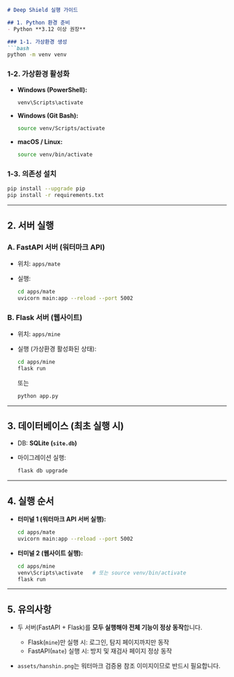 ````markdown
# Deep Shield 실행 가이드

## 1. Python 환경 준비
- Python **3.12 이상 권장**

### 1-1. 가상환경 생성
```bash
python -m venv venv
````

### 1-2. 가상환경 활성화

* **Windows (PowerShell):**

  ```bash
  venv\Scripts\activate
  ```
* **Windows (Git Bash):**

  ```bash
  source venv/Scripts/activate
  ```
* **macOS / Linux:**

  ```bash
  source venv/bin/activate
  ```

### 1-3. 의존성 설치

```bash
pip install --upgrade pip
pip install -r requirements.txt
```

---

## 2. 서버 실행

### A. FastAPI 서버 (워터마크 API)

* 위치: `apps/mate`
* 실행:

  ```bash
  cd apps/mate
  uvicorn main:app --reload --port 5002
  ```

### B. Flask 서버 (웹사이트)

* 위치: `apps/mine`
* 실행 (가상환경 활성화된 상태):

  ```bash
  cd apps/mine
  flask run
  ```

  또는

  ```bash
  python app.py
  ```

---

## 3. 데이터베이스 (최초 실행 시)

* DB: **SQLite (`site.db`)**
* 마이그레이션 실행:

  ```bash
  flask db upgrade
  ```

---

## 4. 실행 순서

* **터미널 1 (워터마크 API 서버 실행):**

  ```bash
  cd apps/mate
  uvicorn main:app --reload --port 5002
  ```

* **터미널 2 (웹사이트 실행):**

  ```bash
  cd apps/mine
  venv\Scripts\activate   # 또는 source venv/bin/activate
  flask run
  ```

---

## 5. 유의사항

* 두 서버(FastAPI + Flask)를 **모두 실행해야 전체 기능이 정상 동작**합니다.

  * Flask(`mine`)만 실행 시: 로그인, 탐지 페이지까지만 동작
  * FastAPI(`mate`) 실행 시: 방지 및 재검사 페이지 정상 동작
* `assets/hanshin.png`는 워터마크 검증용 참조 이미지이므로 반드시 필요합니다.

```

